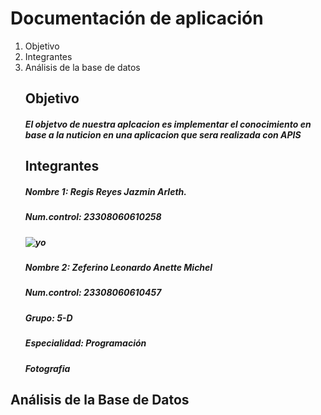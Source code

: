 # Documentación de aplicación
1. Objetivo
2. Integrantes
3. Análisis de la base de datos
   ## Objetivo
   ##### El objetvo de nuestra aplcacion es implementar el conocimiento en base a la nuticion en una aplicacion que sera realizada con APIS
   ## Integrantes
   ##### **Nombre 1:** Regis Reyes Jazmin Arleth.
   ##### **Num.control:** 23308060610258
   ##### ![yo](https://github.com/user-attachments/assets/f1584314-9281-4935-b4fe-a8ed2d6971ab)
   ##### **Nombre 2:** Zeferino Leonardo Anette Michel
   ##### **Num.control:** 23308060610457
   ##### **Grupo:** 5-D
   ##### **Especialidad:** Programación
   ##### Fotografia
## Análisis de la Base de Datos 
